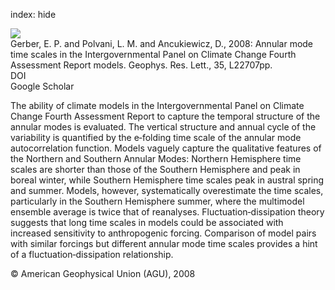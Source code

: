 index: hide

<div class="Citation">
    <div class="Citation-thumb CitationThumb-linked"  data-href="https://doi.org/10.1029/2008gl035712">
      <img src="https://static.claimspace.cloud/climate-study-static/refs/thumbs/9/Gerber_et_al_2008-thumb.png" />
    </div>

  <div class="Citation-body">
    <div class="Citation-text">Gerber, E. P. and Polvani, L. M. and Ancukiewicz, D., 2008: Annular mode time scales in the Intergovernmental Panel on Climate Change Fourth Assessment Report models. <span class="Article-journal">Geophys. Res. Lett., </span><span class="Article-volume">35, </span>L22707pp.</div>
    <div class="Citation-links">
      <div class="CitationLink" data-href="https://doi.org/10.1029/2008gl035712">
        <div class="CitationLink-icon CitationLink-Doi"></div>
        <div class="CitationLink-text">DOI</div>
      </div>
      <div class="CitationLink" data-href="https://scholar.google.com/scholar?q=10.1029/2008gl035712">
        <div class="CitationLink-icon CitationLink-Scholar"></div>
        <div class="CitationLink-text">Google Scholar</div>
      </div>
    </div>
  </div>
</div>

The ability of climate models in the Intergovernmental Panel on Climate Change Fourth Assessment Report to capture the temporal structure of the annular modes is evaluated. The vertical structure and annual cycle of the variability is quantified by the e‐folding time scale of the annular mode autocorrelation function. Models vaguely capture the qualitative features of the Northern and Southern Annular Modes: Northern Hemisphere time scales are shorter than those of the Southern Hemisphere and peak in boreal winter, while Southern Hemisphere time scales peak in austral spring and summer. Models, however, systematically overestimate the time scales, particularly in the Southern Hemisphere summer, where the multimodel ensemble average is twice that of reanalyses. Fluctuation‐dissipation theory suggests that long time scales in models could be associated with increased sensitivity to anthropogenic forcing. Comparison of model pairs with similar forcings but different annular mode time scales provides a hint of a fluctuation‐dissipation relationship.

<div class="Citation-copy">
&copy; American Geophysical Union (AGU), 2008
</div>